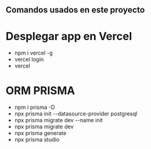 ## Comandos usados en este proyecto
# Desplegar app en Vercel

- npm i vercel -g
- vercel login
- vercel

# ORM PRISMA

- npm i prisma -D
- npx prisma init --datasource-provider postgresql
- npx prisma migrate dev --name init
- npx prisma migrate dev
- npx prisma generate
- npx prisma studio

